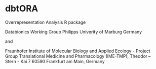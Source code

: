 # dbtORA
Overrepresentation Analysis R package

Databionics Working Group
Philipps Univerity of Marburg
Germany

and

Fraunhofer Institute of Molecular Biology and Applied Ecology - 
Project Group Translational Medicine and Pharmacology (IME-TMP), 
Theodor – Stern - Kai 7 
60590 Frankfurt am Main, Germany
